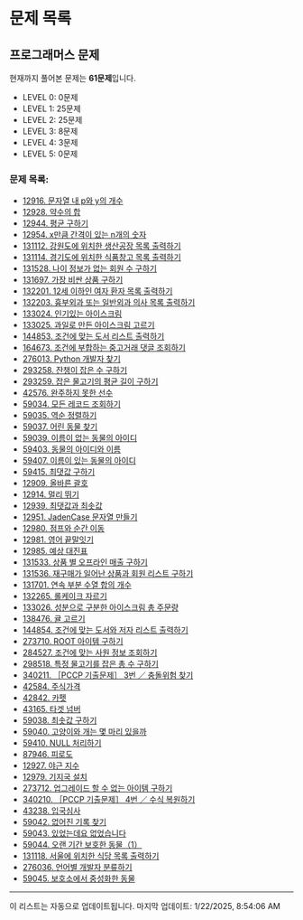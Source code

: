 
# 문제 목록

## 프로그래머스 문제
현재까지 풀어본 문제는 **61문제**입니다.
- LEVEL 0: 0문제
- LEVEL 1: 25문제
- LEVEL 2: 25문제
- LEVEL 3: 8문제
- LEVEL 4: 3문제
- LEVEL 5: 0문제


### 문제 목록:
- [12916. 문자열 내 p와 y의 개수](프로그래머스/1/12916. 문자열 내 p와 y의 개수)
- [12928. 약수의 합](프로그래머스/1/12928. 약수의 합)
- [12944. 평균 구하기](프로그래머스/1/12944. 평균 구하기)
- [12954. x만큼 간격이 있는 n개의 숫자](프로그래머스/1/12954. x만큼 간격이 있는 n개의 숫자)
- [131112. 강원도에 위치한 생산공장 목록 출력하기](프로그래머스/1/131112. 강원도에 위치한 생산공장 목록 출력하기)
- [131114. 경기도에 위치한 식품창고 목록 출력하기](프로그래머스/1/131114. 경기도에 위치한 식품창고 목록 출력하기)
- [131528. 나이 정보가 없는 회원 수 구하기](프로그래머스/1/131528. 나이 정보가 없는 회원 수 구하기)
- [131697. 가장 비싼 상품 구하기](프로그래머스/1/131697. 가장 비싼 상품 구하기)
- [132201. 12세 이하인 여자 환자 목록 출력하기](프로그래머스/1/132201. 12세 이하인 여자 환자 목록 출력하기)
- [132203. 흉부외과 또는 일반외과 의사 목록 출력하기](프로그래머스/1/132203. 흉부외과 또는 일반외과 의사 목록 출력하기)
- [133024. 인기있는 아이스크림](프로그래머스/1/133024. 인기있는 아이스크림)
- [133025. 과일로 만든 아이스크림 고르기](프로그래머스/1/133025. 과일로 만든 아이스크림 고르기)
- [144853. 조건에 맞는 도서 리스트 출력하기](프로그래머스/1/144853. 조건에 맞는 도서 리스트 출력하기)
- [164673. 조건에 부합하는 중고거래 댓글 조회하기](프로그래머스/1/164673. 조건에 부합하는 중고거래 댓글 조회하기)
- [276013. Python 개발자 찾기](프로그래머스/1/276013. Python 개발자 찾기)
- [293258. 잔챙이 잡은 수 구하기](프로그래머스/1/293258. 잔챙이 잡은 수 구하기)
- [293259. 잡은 물고기의 평균 길이 구하기](프로그래머스/1/293259. 잡은 물고기의 평균 길이 구하기)
- [42576. 완주하지 못한 선수](프로그래머스/1/42576. 완주하지 못한 선수)
- [59034. 모든 레코드 조회하기](프로그래머스/1/59034. 모든 레코드 조회하기)
- [59035. 역순 정렬하기](프로그래머스/1/59035. 역순 정렬하기)
- [59037. 어린 동물 찾기](프로그래머스/1/59037. 어린 동물 찾기)
- [59039. 이름이 없는 동물의 아이디](프로그래머스/1/59039. 이름이 없는 동물의 아이디)
- [59403. 동물의 아이디와 이름](프로그래머스/1/59403. 동물의 아이디와 이름)
- [59407. 이름이 있는 동물의 아이디](프로그래머스/1/59407. 이름이 있는 동물의 아이디)
- [59415. 최댓값 구하기](프로그래머스/1/59415. 최댓값 구하기)
- [12909. 올바른 괄호](프로그래머스/2/12909. 올바른 괄호)
- [12914. 멀리 뛰기](프로그래머스/2/12914. 멀리 뛰기)
- [12939. 최댓값과 최솟값](프로그래머스/2/12939. 최댓값과 최솟값)
- [12951. JadenCase 문자열 만들기](프로그래머스/2/12951. JadenCase 문자열 만들기)
- [12980. 점프와 순간 이동](프로그래머스/2/12980. 점프와 순간 이동)
- [12981. 영어 끝말잇기](프로그래머스/2/12981. 영어 끝말잇기)
- [12985. 예상 대진표](프로그래머스/2/12985. 예상 대진표)
- [131533. 상품 별 오프라인 매출 구하기](프로그래머스/2/131533. 상품 별 오프라인 매출 구하기)
- [131536. 재구매가 일어난 상품과 회원 리스트 구하기](프로그래머스/2/131536. 재구매가 일어난 상품과 회원 리스트 구하기)
- [131701. 연속 부분 수열 합의 개수](프로그래머스/2/131701. 연속 부분 수열 합의 개수)
- [132265. 롤케이크 자르기](프로그래머스/2/132265. 롤케이크 자르기)
- [133026. 성분으로 구분한 아이스크림 총 주문량](프로그래머스/2/133026. 성분으로 구분한 아이스크림 총 주문량)
- [138476. 귤 고르기](프로그래머스/2/138476. 귤 고르기)
- [144854. 조건에 맞는 도서와 저자 리스트 출력하기](프로그래머스/2/144854. 조건에 맞는 도서와 저자 리스트 출력하기)
- [273710. ROOT 아이템 구하기](프로그래머스/2/273710. ROOT 아이템 구하기)
- [284527. 조건에 맞는 사원 정보 조회하기](프로그래머스/2/284527. 조건에 맞는 사원 정보 조회하기)
- [298518. 특정 물고기를 잡은 총 수 구하기](프로그래머스/2/298518. 특정 물고기를 잡은 총 수 구하기)
- [340211. ［PCCP 기출문제］ 3번 ／ 충돌위험 찾기](프로그래머스/2/340211. ［PCCP 기출문제］ 3번 ／ 충돌위험 찾기)
- [42584. 주식가격](프로그래머스/2/42584. 주식가격)
- [42842. 카펫](프로그래머스/2/42842. 카펫)
- [43165. 타겟 넘버](프로그래머스/2/43165. 타겟 넘버)
- [59038. 최솟값 구하기](프로그래머스/2/59038. 최솟값 구하기)
- [59040. 고양이와 개는 몇 마리 있을까](프로그래머스/2/59040. 고양이와 개는 몇 마리 있을까)
- [59410. NULL 처리하기](프로그래머스/2/59410. NULL 처리하기)
- [87946. 피로도](프로그래머스/2/87946. 피로도)
- [12927. 야근 지수](프로그래머스/3/12927. 야근 지수)
- [12979. 기지국 설치](프로그래머스/3/12979. 기지국 설치)
- [273712. 업그레이드 할 수 없는 아이템 구하기](프로그래머스/3/273712. 업그레이드 할 수 없는 아이템 구하기)
- [340210. ［PCCP 기출문제］ 4번 ／ 수식 복원하기](프로그래머스/3/340210. ［PCCP 기출문제］ 4번 ／ 수식 복원하기)
- [43238. 입국심사](프로그래머스/3/43238. 입국심사)
- [59042. 없어진 기록 찾기](프로그래머스/3/59042. 없어진 기록 찾기)
- [59043. 있었는데요 없었습니다](프로그래머스/3/59043. 있었는데요 없었습니다)
- [59044. 오랜 기간 보호한 동물（1）](프로그래머스/3/59044. 오랜 기간 보호한 동물（1）)
- [131118. 서울에 위치한 식당 목록 출력하기](프로그래머스/4/131118. 서울에 위치한 식당 목록 출력하기)
- [276036. 언어별 개발자 분류하기](프로그래머스/4/276036. 언어별 개발자 분류하기)
- [59045. 보호소에서 중성화한 동물](프로그래머스/4/59045. 보호소에서 중성화한 동물)

---

이 리스트는 자동으로 업데이트됩니다. 마지막 업데이트: 1/22/2025, 8:54:06 AM
    